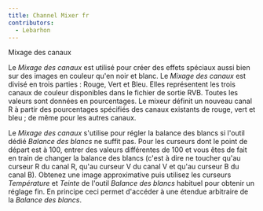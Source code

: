 ```yaml
---
title: Channel Mixer fr
contributors:
  - Lebarhon
---
```


<div class="pagetitle">

Mixage des canaux

</div>

Le *Mixage des canaux* est utilisé pour créer des effets spéciaux aussi
bien sur des images en couleur qu'en noir et blanc. Le *Mixage des
canaux* est divisé en trois parties : Rouge, Vert et Bleu. Elles
représentent les trois canaux de couleur disponibles dans le fichier de
sortie RVB. Toutes les valeurs sont données en pourcentages. Le mixeur
définit un nouveau canal R à partir des pourcentages spécifiés des
canaux existants de rouge, vert et bleu ; de même pour les autres
canaux.

Le *Mixage des canaux* s'utilise pour régler la balance des blancs si
l'outil dédié *Balance des blancs* ne suffit pas. Pour les curseurs dont
le point de départ est à 100, entrer des valeurs différentes de 100 et
vous êtes de fait en train de changer la balance des blancs (c'est à
dire ne toucher qu'au curseur R du canal R, qu'au curseur V du canal V
et qu'au curseur B du canal B). Obtenez une image approximative puis
utilisez les curseurs *Température* et *Teinte* de l'outil *Balance des
blancs* habituel pour obtenir un réglage fin. En principe ceci permet
d'accéder à une étendue arbitraire de la *Balance des blancs*.
